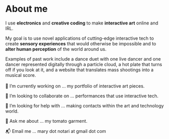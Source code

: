 # About me


I use **electronics** and **creative coding** to make **interactive art** online and IRL. 

My goal is to use novel applications of cutting-edge interactive tech to create **sensory experiences** that would otherwise be impossible and to **alter human perception** of the world around us.

Examples of past work include a dance duet with one live dancer and one dancer represented digitally through a particle cloud, a hot plate that turns off if you look at it, and a website that translates mass shootings into a musical score.
<br>
<br>
🔭 I’m currently working on ...
  my portfolio of interactive art pieces.

👯 I’m looking to collaborate on ...
  performances that use interactive tech.
  
🤔 I’m looking for help with ...
  making contacts within the art and technology world.
  
💬 Ask me about ...
  my tomato garment.

📬 Email me ... mary dot notari at gmail dot com



